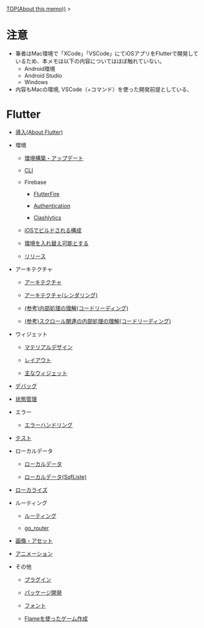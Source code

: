 [TOP(About this memo))](../README.md) > 


# 注意
* 筆者はMac環境で「XCode」「VSCode」にてiOSアプリをFlutterで開発しているため、本メモは以下の内容についてはほぼ触れていない。
    * Android環境
    * Android Studio
    * Windows
* 内容もMacの環境, VSCode（+コマンド）を使った開発前提としている、

# Flutter

* [導入(About Flutter)](./flutter_introduction.md)

* 環境
    * [環境構築・アップデート](./flutter_install_update.md)

    * [CLI](./flutter_cli.md)

    * Firebase

        * [FlutterFire](./flutter_flutterfire.md)

        * [Authentication](./flutter_firebase_auth.md)

        * [Clashlytics](./flutter_firebase_clashlytics.md)

    * [iOSでビルドされる構成](./flutter_ios_build_dir.md)

    * [環境を入れ替え可能とする](./flutter_separate_env.md)

    * [リリース](./flutter_release.md)

* アーキテクチャ
    * [アーキテクチャ](./flutter_arch.md)

    * [アーキテクチャ(レンダリング)](./flutter_arch_rendering.md)

    * [(参考)内部処理の理解(コードリーディング)](./flutter_arch_code_reading.md)

    * [(参考)スクロール関連の内部処理の理解(コードリーディング)](./flutter_scroll_code_reading.md)

* ウィジェット
    * [マテリアルデザイン](./flutter_material_design.md)
    
    * [レイアウト](./flutter_layout.md)

    * [主なウィジェット](./flutter_widget.md)

* [デバッグ](./flutter_debug.md)

* [状態管理](./flutter_state_management.md)

* エラー
    * [エラーハンドリング](./flutter_error_handling.md)

* [テスト](./flutter_test.md)

* ローカルデータ
    * [ローカルデータ](./flutter_localdb.md)

    * [ローカルデータ(SqfListe)](./flutter_sqflite.md)

* [ローカライズ](./flutter_localize.md)

* ルーティング
    * [ルーティング](./flutter_routing.md)

    * [go_router](./flutter_routing_go_router.md)

* [画像・アセット](./flutter_asset_image.md)

* [アニメーション](./flutter_animation.md)

* その他
    * [プラグイン](./flutter_plugin_package.md)

    * [パッケージ開発](./flutter_package_dev.md)

    * [フォント](./flutter_font.md)

    * [Flameを使ったゲーム作成](./flutter_game.md)